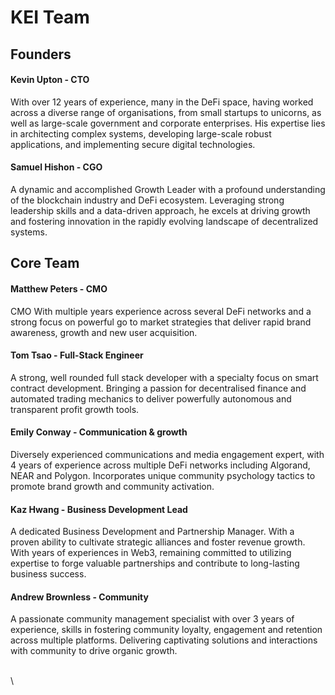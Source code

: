 # KEI Team

## Founders

#### Kevin Upton - CTO&#x20;

With over 12 years of experience, many in the DeFi space, having worked across a diverse range of organisations, from small startups to unicorns, as well as large-scale government and corporate enterprises. His expertise lies in architecting complex systems, developing large-scale robust applications, and implementing secure digital technologies.

#### Samuel Hishon - CGO

A dynamic and accomplished Growth Leader with a profound understanding of the blockchain industry and DeFi ecosystem. Leveraging strong leadership skills and a data-driven approach, he excels at driving growth and fostering innovation in the rapidly evolving landscape of decentralized systems.

## Core Team

#### Matthew Peters - CMO

CMO With multiple years experience across several DeFi networks and a strong focus on powerful go to market strategies that deliver rapid brand awareness, growth and new user acquisition.

#### Tom Tsao - Full-Stack Engineer

A strong, well rounded full stack developer with a specialty focus on smart contract development. Bringing a passion for decentralised finance and automated trading mechanics to deliver powerfully autonomous and transparent profit growth tools.

#### Emily Conway - Communication & growth

Diversely experienced communications and media engagement expert, with 4 years of experience across multiple DeFi networks including Algorand, NEAR and Polygon. Incorporates unique community psychology tactics to promote brand growth and community activation.

#### Kaz Hwang - Business Development Lead

A dedicated Business Development and Partnership Manager. With a proven ability to cultivate strategic alliances and foster revenue growth. With years of experiences in Web3, remaining committed to utilizing expertise to forge valuable partnerships and contribute to long-lasting business success.

#### Andrew Brownless - Community&#x20;

A passionate community management specialist with over 3 years of experience, skills in fostering community loyalty, engagement and retention across multiple platforms. Delivering captivating solutions and interactions with community to drive organic growth.

\
\
